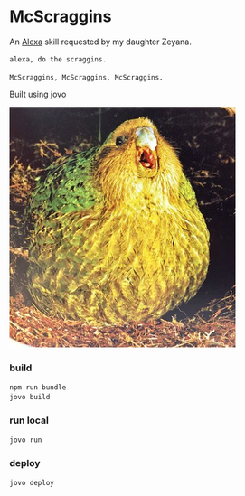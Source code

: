 # McScraggins

An [Alexa](https://alexa.amazon.com/spa/index.html) skill requested by my daughter Zeyana.  
```
alexa, do the scraggins.

McScraggins, McScraggins, McScraggins.
```
Built using [jovo](https://github.com/jovotech/jovo-framework)

![img](scraggins.jpg)

### build

```bash
npm run bundle
jovo build
```

### run local

```bash
jovo run
```

### deploy

```bash
jovo deploy
```

